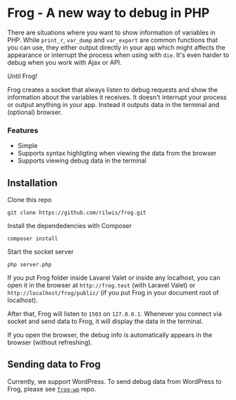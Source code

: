 # Frog - A new way to debug in PHP

There are situations where you want to show information of variables in PHP. While `print_r`, `var_dump` and `var_export` are common functions that you can use, they either output directly in your app which might affects the appearance or interrupt the process when using with `die`. It's even harder to debug when you work with Ajax or API.

Until Frog!

Frog creates a socket that always listen to debug requests and show the information about the variables it receives. It doesn't interrupt your process or output anything in your app. Instead it outputs data in the terminal and (optional) browser.

### Features

- Simple
- Supports syntax highligting when viewing the data from the browser
- Supports viewing debug data in the terminal

## Installation

Clone this repo

```
git clone https://github.com/rilwis/frog.git
```

Install the dependedencies with Composer

```
composer install
```

Start the socket server

```
php server.php
```

If you put Frog folder inside Lavarel Valet or inside any localhost, you can open it in the browser at `http://frog.test` (with Laravel Valet) or `http://localhost/frog/public/` (if you put Frog in your document root of localhost).

After that, Frog will listen to `1503` on `127.0.0.1`. Whenever you connect via socket and send data to Frog, it will display the data in the terminal.

If you open the browser, the debug info is automatically appears in the browser (without refreshing).

## Sending data to Frog

Currently, we support WordPress. To send debug data from WordPress to Frog, please see [`frog-wp`](https://github.com/rilwis/frog-wp) repo.
